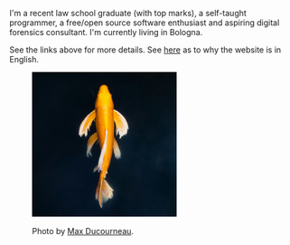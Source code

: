 <!--
title="Luca Piras"
description="Welcome to my personal website!"
-->

I'm a recent law school graduate (with top marks), a self-taught programmer, a free/open source software enthusiast and aspiring digital forensics consultant. I'm currently living in Bologna.

See the links above for more details. See [here](/reasons-for-writing-in-english) as to why the website is in English.

<div class="center-text">
<figure id="avatar">
<img width="256px" src="/static/avatar.jpg">
<figcaption><p>Photo by <a href="https://unsplash.com/photos/yellow-and-white-fish-in-water-h_4fe8fmb1E">Max Ducourneau</a>.</p></figcaption>
</figure>
</div>

<!--
<div class="vertical-links">
<div class="link">
<a href="/digital-forensics">Digital forensics</a></div>
<div class="link"><a href="/notes">Notes on various subjects</a></div>
<div class="link"><a href="/">Notes on GNU/Linux</a></div>


<div class="link"><a href="/notes-on-gnu-linux">Notes on GNU/Linux</a></div>
<div class="link"><a href="/notes-on-programming">Notes on programming</a></div>
-->
